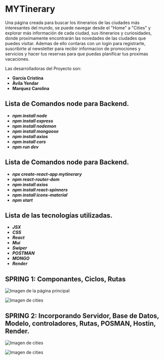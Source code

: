 # MYTinerary

Una página creada para buscar los itinerarios de las ciudades más interesantes del mundo, se puede navegar desde el "Home" a "Cities" y explorar más información de cada ciudad, sus itinerarios y curiosidades, donde proximamente encontrarán las novedades de las ciudades que puedes visitar. Ademas de ello contaras con un login para registrarte, suscribirte al newsletter para recibir informacion de promociones y servicios y hacer tus reservas para que puedas planificar tus proximas vacaciones.

Las desarrolladoras del Proyecto son:
- **García Cristina**
- **Àvila Yendar**
- **Marquez Carolina** 

## Lista de Comandos node para Backend.
- ***npm install node***
- ***npm install express***
- ***npm install nodemon***
- ***npm install mongoose***
- ***npm install axios***
- ***npm install cors***
- ***npm run dev***

## Lista de Comandos node para Backend.
- ***npx create-react-app mytinerary***
- ***npm react-router-dom***
- ***npm install axios***
- ***npm install react-spinners***
- ***npm install icons-material***
- ***npm start***
  
## Lista de las tecnologías utilizadas.
- ***JSX***
- ***CSS***
- ***React***
- ***Mui***
- ***Swiper***
- ***POSTMAN***
- ***MONGO***
- ***Render***

## SPRING 1: Componantes, Ciclos, Rutas 

![Imagen de la página principal](https://firebasestorage.googleapis.com/v0/b/mytinerary-cities.appspot.com/o/home.png?alt=media&token=3c611cb2-ad49-458f-9c46-32291ca92125)


![Imagen de cities](https://firebasestorage.googleapis.com/v0/b/react-3c2b4.appspot.com/o/cities.png?alt=media&token=86d13da5-0f8d-4981-aef2-98f0d0b0f19a)


## SPRING 2: Incorporando Servidor, Base de Datos, Modelo, controladores, Rutas, POSMAN, Hostin, Render.

![Imagen de cities](https://firebasestorage.googleapis.com/v0/b/mytinerary-cities.appspot.com/o/cities.png?alt=media&token=0a7a5351-dc0e-4d63-aeee-fe5f3b85c8d7)

![Imagen de cities](https://firebasestorage.googleapis.com/v0/b/mytinerary-cities.appspot.com/o/detalle.png?alt=media&token=c5cc4d7c-f29e-41e2-ad27-90425eb8bd9b)
